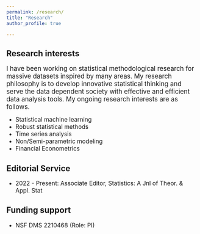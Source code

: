 ```yaml
---
permalink: /research/
title: "Research"
author_profile: true

---
```

## Research interests
<span style="font-size:1.2em;"> I have been working on statistical methodological research for massive datasets inspired by many areas. My research philosophy is to develop innovative statistical thinking and serve the data dependent society with effective and efficient data analysis tools.  My ongoing research interests are as follows.</span>


* <span style="font-size:1.1em;">Statistical machine learning</span>         
* <span style="font-size:1.1em;">Robust statistical methods</span>         
* <span style="font-size:1.1em;">Time series analysis</span>      
* <span style="font-size:1.1em;">Non/Semi-parametric modeling</span>           
* <span style="font-size:1.1em;">Financial Econometrics</span>     


## Editorial Service
* <span style="font-size:1.1em;">2022 - Present: Associate Editor, Statistics: A Jnl of Theor. & Appl. Stat </span>   


## Funding support

* <span style="font-size:1.1em;">NSF DMS 2210468 (Role: PI)</span>  
